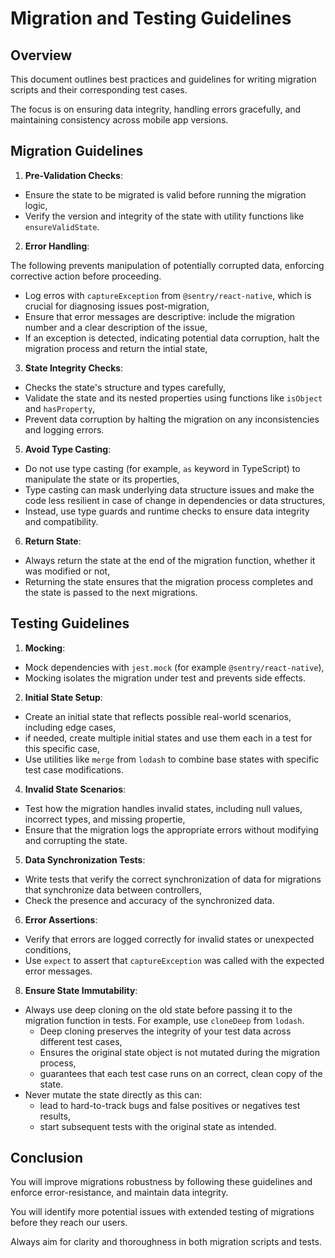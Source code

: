 # Migration and Testing Guidelines

## Overview

This document outlines best practices and guidelines for writing migration scripts and their corresponding test cases.

The focus is on ensuring data integrity, handling errors gracefully, and maintaining consistency across mobile app versions.

## Migration Guidelines

1. **Pre-Validation Checks**:

- Ensure the state to be migrated is valid before running the migration logic, 
- Verify the version and integrity of the state with utility functions like `ensureValidState`.

2. **Error Handling**: 

The following prevents manipulation of potentially corrupted data, enforcing corrective action before proceeding.

- Log erros with `captureException` from `@sentry/react-native`, which is crucial for diagnosing issues post-migration,
- Ensure that error messages are descriptive: include the migration number and a clear description of the issue,
- If an exception is detected, indicating potential data corruption, halt the migration process and return the intial state, 

3. **State Integrity Checks**:

- Checks the state's structure and types carefully,
- Validate the state and its nested properties using functions like `isObject` and `hasProperty`,
- Prevent data corruption by halting the migration on any inconsistencies and logging errors.

5. **Avoid Type Casting**:

- Do not use type casting (for example, `as` keyword in TypeScript) to manipulate the state or its properties,
- Type casting can mask underlying data structure issues and make the code less resilient in case of change in dependencies or data structures,
- Instead, use type guards and runtime checks to ensure data integrity and compatibility.

6. **Return State**:

- Always return the state at the end of the migration function, whether it was modified or not,
- Returning the state ensures that the migration process completes and the state is passed to the next migrations.

## Testing Guidelines

1. **Mocking**:

- Mock dependencies with `jest.mock` (for example `@sentry/react-native`),
- Mocking isolates the migration under test and prevents side effects.

2. **Initial State Setup**:

- Create an initial state that reflects possible real-world scenarios, including edge cases,
- if needed, create multiple initial states and use them each in a test for this specific case,
- Use utilities like `merge` from `lodash` to combine base states with specific test case modifications.

4. **Invalid State Scenarios**:

- Test how the migration handles invalid states, including null values, incorrect types, and missing propertie,
- Ensure that the migration logs the appropriate errors without modifying and corrupting the state.

5. **Data Synchronization Tests**:

- Write tests that verify the correct synchronization of data for migrations that synchronize data between controllers,
- Check the presence and accuracy of the synchronized data.

6. **Error Assertions**:

- Verify that errors are logged correctly for invalid states or unexpected conditions,
- Use `expect` to assert that `captureException` was called with the expected error messages.

8. **Ensure State Immutability**:

- Always use deep cloning on the old state before passing it to the migration function in tests. For example, use `cloneDeep` from `lodash`.
  - Deep cloning preserves the integrity of your test data across different test cases,
  - Ensures the original state object is not mutated during the migration process,
  - guarantees that each test case runs on an correct, clean copy of the state.
- Never mutate the state directly as this can:
  - lead to hard-to-track bugs and false positives or negatives test results,
  - start subsequent tests with the original state as intended.

## Conclusion

You will improve migrations robustness by following these guidelines and enforce error-resistance, and maintain data integrity.

You will identify more potential issues with extended testing of migrations before they reach our users.

Always aim for clarity and thoroughness in both migration scripts and tests.
